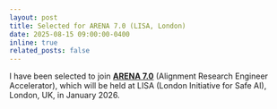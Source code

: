 ```yaml
---
layout: post
title: Selected for ARENA 7.0 (LISA, London)
date: 2025-08-15 09:00:00-0400
inline: true
related_posts: false
---
```


I have been selected to join [**ARENA 7.0**](https://www.arena.education) (Alignment Research Engineer Accelerator), which will be held at LISA (London Initiative for Safe AI), London, UK, in January 2026.

